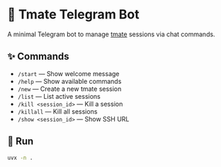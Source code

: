 # 🧵 Tmate Telegram Bot

A minimal Telegram bot to manage [tmate](https://tmate.io/) sessions via chat commands.

## ✨ Commands

- `/start` — Show welcome message  
- `/help` — Show available commands  
- `/new` — Create a new tmate session  
- `/list` — List active sessions  
- `/kill <session_id>` — Kill a session  
- `/killall` — Kill all sessions  
- `/show <session_id>` — Show SSH URL  

## 🚀 Run

```bash
uvx -n .
```
